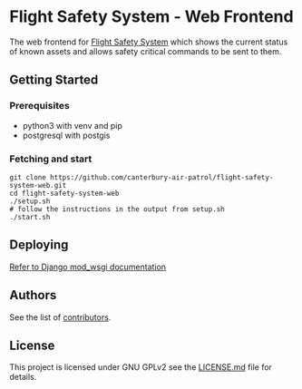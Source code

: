 # Flight Safety System - Web Frontend

The web frontend for [Flight Safety System](https://github.com/canterbury-air-patrol/flight-safety-system/) which shows the current status of known assets and allows safety critical commands to be sent to them.

## Getting Started

### Prerequisites

* python3 with venv and pip
* postgresql with postgis

### Fetching and start

```
git clone https://github.com/canterbury-air-patrol/flight-safety-system-web.git
cd flight-safety-system-web
./setup.sh
# follow the instructions in the output from setup.sh
./start.sh
```

## Deploying
[Refer to Django mod_wsgi documentation](https://docs.djangoproject.com/en/2.1/howto/deployment/wsgi/)

## Authors
See the list of [contributors](https://github.com/canterbury-air-patrol/flight-safety-system-web/contributors).

## License
This project is licensed under GNU GPLv2 see the [LICENSE.md](LICENSE.md) file for details.
